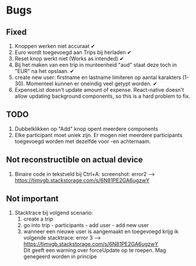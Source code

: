 # Bugs

## Fixed

1. Knoppen werken niet accuraat ✔
2. Euro wordt toegevoegd aan Trips bij herladen ✔
3. Reset knop werkt niet (Works as intended) ✔
4. Bij het maken van een trip in munteenheid "aud" staat deze toch in "EUR" na het opslaan. ✔
5. create new user: firstname en lastname limiteren op aantal karakters (1-30). Momenteel kunnen er oneindig veel getypt worden. ✔
6. ExpenseList doesn't update amount of expense. React-native doesn't allow updating background components, so this is a hard problem to fix.

## TODO

1. Dubbelklikken op "Add" knop opent meerdere components
2. Elke participant moet uniek zijn. Er mogen niet meerdere participants toegevoegd worden met dezelfde voor -en achternaam.


## Not reconstructible on actual device
1. Binaire code in tekstveld bij Ctrl+A: screenshot: error2 --> https://timvgb.stackstorage.com/s/6N81PE2GA6ugzwY  

## Not important 
1. Stacktrace bij volgend scenario: 
   1. create a trip 
   2. go into trip - participants - add user - add new user
   3. wanneer een nieuwe user is aangemaakt en toegevoegd krijg ik volgende stacktrace: error 3 --> https://timvgb.stackstorage.com/s/6N81PE2GA6ugzwY  
Dit geeft een warning over forceUpdate op te roepen. Mag genegeerd worden in principe
